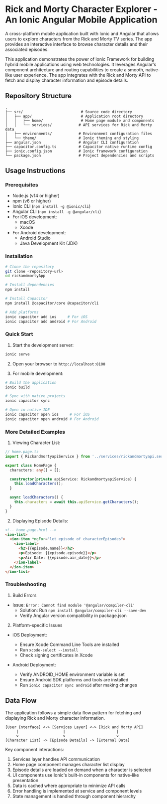 # Rick and Morty Character Explorer - An Ionic Angular Mobile Application

A cross-platform mobile application built with Ionic and Angular that allows users to explore characters from the Rick and Morty TV series. The app provides an interactive interface to browse character details and their associated episodes.

This application demonstrates the power of Ionic Framework for building hybrid mobile applications using web technologies. It leverages Angular's component architecture and routing capabilities to create a smooth, native-like user experience. The app integrates with the Rick and Morty API to fetch and display character information and episode details.

## Repository Structure
```
.
├── src/                          # Source code directory
│   ├── app/                      # Application root directory
│   │   ├── home/                 # Home page module and components
│   │   └── services/            # API services for Rick and Morty data
│   ├── environments/            # Environment configuration files
│   └── theme/                   # Ionic theming and styling
├── angular.json                 # Angular CLI configuration
├── capacitor.config.ts          # Capacitor native runtime config
├── ionic.config.json            # Ionic framework configuration
└── package.json                 # Project dependencies and scripts
```

## Usage Instructions
### Prerequisites
- Node.js (v14 or higher)
- npm (v6 or higher)
- Ionic CLI (`npm install -g @ionic/cli`)
- Angular CLI (`npm install -g @angular/cli`)
- For iOS development:
  - macOS
  - Xcode
- For Android development:
  - Android Studio
  - Java Development Kit (JDK)

### Installation

```bash
# Clone the repository
git clone <repository-url>
cd rickandmortyApp

# Install dependencies
npm install

# Install Capacitor
npm install @capacitor/core @capacitor/cli

# Add platforms
ionic capacitor add ios     # For iOS
ionic capacitor add android # For Android
```

### Quick Start

1. Start the development server:
```bash
ionic serve
```

2. Open your browser to `http://localhost:8100`

3. For mobile development:
```bash
# Build the application
ionic build

# Sync with native projects
ionic capacitor sync

# Open in native IDE
ionic capacitor open ios     # For iOS
ionic capacitor open android # For Android
```

### More Detailed Examples

1. Viewing Character List:
```typescript
// home.page.ts
import { RickandmortyapiService } from '../services/rickandmortyapi.service';

export class HomePage {
  characters: any[] = [];

  constructor(private apiService: RickandmortyapiService) {
    this.loadCharacters();
  }

  async loadCharacters() {
    this.characters = await this.apiService.getCharacters();
  }
}
```

2. Displaying Episode Details:
```html
<!-- home.page.html -->
<ion-list>
  <ion-item *ngFor="let episode of characterEpisodes">
    <ion-label>
      <h2>{{episode.name}}</h2>
      <p>Episode: {{episode.episode}}</p>
      <p>Air Date: {{episode.air_date}}</p>
    </ion-label>
  </ion-item>
</ion-list>
```

### Troubleshooting

1. Build Errors
- Issue: `Error: Cannot find module '@angular/compiler-cli'`
  - Solution: Run `npm install @angular/compiler-cli --save-dev`
  - Verify Angular version compatibility in package.json

2. Platform-specific Issues
- iOS Deployment:
  - Ensure Xcode Command Line Tools are installed
  - Run `xcode-select --install`
  - Check signing certificates in Xcode

- Android Deployment:
  - Verify ANDROID_HOME environment variable is set
  - Ensure Android SDK platforms and tools are installed
  - Run `ionic capacitor sync android` after making changes

## Data Flow
The application follows a simple data flow pattern for fetching and displaying Rick and Morty character information.

```ascii
[User Interface] <-> [Services Layer] <-> [Rick and Morty API]
     |                    |                       |
     v                    v                       v
[Character List] -> [Episode Details] -> [External Data]
```

Key component interactions:
1. Services layer handles API communication
2. Home page component manages character list display
3. Episode details are loaded on demand when a character is selected
4. UI components use Ionic's built-in components for native-like presentation
5. Data is cached where appropriate to minimize API calls
6. Error handling is implemented at service and component levels
7. State management is handled through component hierarchy
